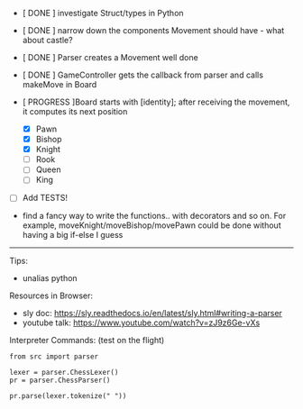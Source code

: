 - [ DONE ] investigate Struct/types in Python
- [ DONE ] narrow down the components Movement should have - what about castle?
- [ DONE ] Parser creates a Movement well done
- [ DONE ] GameController gets the callback from parser and calls makeMove in Board

- [ PROGRESS ]Board starts with [identity]; after receiving the movement, it computes its next position
	- [x] Pawn
	- [x] Bishop
	- [x] Knight
	- [ ] Rook
	- [ ] Queen
	- [ ] King

- [ ] Add TESTS!
- find a fancy way to write the functions.. with decorators and so on. For example, moveKnight/moveBishop/movePawn could be done without having a big if-else I guess
---

Tips:

- unalias python

Resources in Browser:

- sly doc: https://sly.readthedocs.io/en/latest/sly.html#writing-a-parser
- youtube talk: https://www.youtube.com/watch?v=zJ9z6Ge-vXs

Interpreter Commands: (test on the flight)

```
from src import parser

lexer = parser.ChessLexer()
pr = parser.ChessParser()

pr.parse(lexer.tokenize(" "))
```
